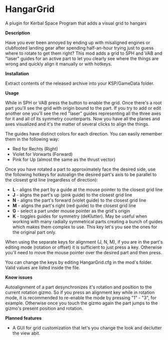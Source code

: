 # HangarGrid
A plugin for Kerbal Space Program that adds a visual grid to hangars

**Description**

Have you ever been annoyed by ending up with misaligned engines or clubfooted landing gear after spending half-an-hour
trying just to guess where to rotate to get them right?
This mod adds a grid to SPH and VAB and "laser" guides for an active part to let you clearly see where the things are wrong and  quickly align it manually or with hotkeys.

**Installation**

Extract contents of the released archive into your KSP/GameData folder.

**Usage**

While in SPH or VAB press the button to enable the grid. Once there's a root part you'll see the grid with origin bound to the part.
If you try to add or edit another one you'll see the red "laser" guides representing all the three axes for it and all of its symmetry counterparts. Now you have all the planes and axes visualized and it's the matter of several clicks to align the things.

The guides have distinct colors for each direction. You can easily remember them in the following way:
* Red for Rechts (Right)
* Violet for Vorwarts (Forward)
* Pink for Up (almost the same as the thrust vector)

Once you have rotated a part to approximately face the desired side, use the following hotkeys for autoalign the desired part's axis to be parallel to the closest grid line (regardless of direction):
* **L** - aligns the part by a guide at the mouse pointer to the closest grid line
* **J** - aligns the part's up (pink guide) to the closest grid line
* **N** - aligns the part's forward (violet guide) to the closest grid line
* **M** - aligns the part's right (red guide) to the closest grid line
* **G** - select a part under mouse pointer as the grid's origin
* **K** - toggles guides for symmetry (deKlutter). May be useful when working with many radially symmetrical parts creating a bunch of guides which makes them complex to use. This key let's you see the ones for the original part only.

When using the separate keys for alignment (J, N, M), if you are in the part's editing mode (rotation or offset) it is sufficient to just press a key. Otherwise you'll need to move the mouse pointer over the desired part and then press.

You can change the keys by editing HangarGrid.cfg in the mod's folder. Valid values are listed inside the file.

**Know issues**

Autoalignment of a part desynchronizes it's rotation and position to the current rotation gizmo. So if you press an alignment key while in rotation mode, it is recommended to re-enable the mode by pressing "1" - "3", for example. Otherwise once you touch the gizmo again the part jumps to the gizmo's present position and rotation.

**Planned features**

* A GUI for grid customization that let's you change the look and declutter the view abit.

